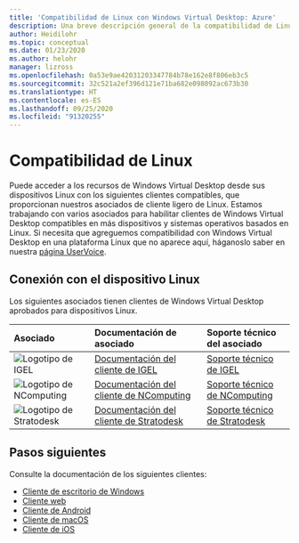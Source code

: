 ```yaml
---
title: 'Compatibilidad de Linux con Windows Virtual Desktop: Azure'
description: Una breve descripción general de la compatibilidad de Linux con Windows Virtual Desktop.
author: Heidilohr
ms.topic: conceptual
ms.date: 01/23/2020
ms.author: helohr
manager: lizross
ms.openlocfilehash: 0a53e9ae42031203347784b78e162e8f806eb3c5
ms.sourcegitcommit: 32c521a2ef396d121e71ba682e098092ac673b30
ms.translationtype: HT
ms.contentlocale: es-ES
ms.lasthandoff: 09/25/2020
ms.locfileid: "91320255"
---
```

# <a name="linux-support"></a>Compatibilidad de Linux

Puede acceder a los recursos de Windows Virtual Desktop desde sus dispositivos Linux con los siguientes clientes compatibles, que proporcionan nuestros asociados de cliente ligero de Linux. Estamos trabajando con varios asociados para habilitar clientes de Windows Virtual Desktop compatibles en más dispositivos y sistemas operativos basados en Linux. Si necesita que agreguemos compatibilidad con Windows Virtual Desktop en una plataforma Linux que no aparece aquí, háganoslo saber en nuestra [página UserVoice](https://remotedesktop.uservoice.com/forums/923035-remote-desktop-support-on-linux).

## <a name="connect-with-your-linux-device"></a>Conexión con el dispositivo Linux

Los siguientes asociados tienen clientes de Windows Virtual Desktop aprobados para dispositivos Linux.

|Asociado|Documentación de asociado|Soporte técnico del asociado|
|:------|:--------------------|:--------------|
|![Logotipo de IGEL](./media/partners/igel.png)|[Documentación del cliente de IGEL](https://www.igel.com/igel-solution-family/windows-virtual-desktop/)|[Soporte técnico de IGEL](https://www.igel.com/support/)|
|![Logotipo de NComputing](./media/partners/ncomputing.png)|[Documentación del cliente de NComputing](https://www.ncomputing.com/microsoft)|[Soporte técnico de NComputing](https://www.ncomputing.com/support/support-options)|
|![Logotipo de Stratodesk](./media/partners/stratodesk.png)|[Documentación del cliente de Stratodesk](https://www.stratodesk.com/kb/Microsoft_Windows_Virtual_Desktop_(WVD))|[Soporte técnico de Stratodesk](https://www.stratodesk.com/support-3/)|

## <a name="next-steps"></a>Pasos siguientes

Consulte la documentación de los siguientes clientes:

- [Cliente de escritorio de Windows](connect-windows-7-10.md)
- [Cliente web](connect-web.md)
- [Cliente de Android](connect-android.md)
- [Cliente de macOS](connect-macos.md)
- [Cliente de iOS](connect-ios.md)
